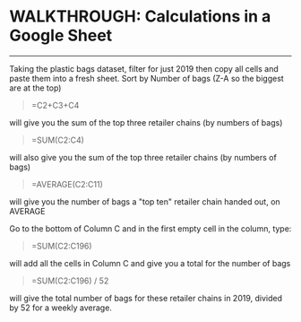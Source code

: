 # WALKTHROUGH: Calculations in a Google Sheet

---
Taking the plastic bags dataset, filter for just 2019 then copy all cells and paste them into a fresh sheet. Sort by Number of bags (Z-A so the biggest are at the top)

>=C2+C3+C4

will give you the sum of the top three retailer chains (by numbers of bags)

>=SUM(C2:C4)

will also give you the sum of the top three retailer chains (by numbers of bags)

>=AVERAGE(C2:C11)

will give you the number of bags a "top ten" retailer chain handed out, on AVERAGE

Go to the bottom of Column C and in the first empty cell in the column, type:

>=SUM(C2:C196)

will add all the cells in Column C and give you a total for the number of bags

>=SUM(C2:C196) / 52

will give the total number of bags for these retailer chains in 2019, divided by 52 for a weekly average.
